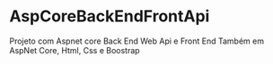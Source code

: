 # AspCoreBackEndFrontApi
Projeto com Aspnet core Back End Web Api e Front End Também em AspNet Core, Html, Css e Boostrap
